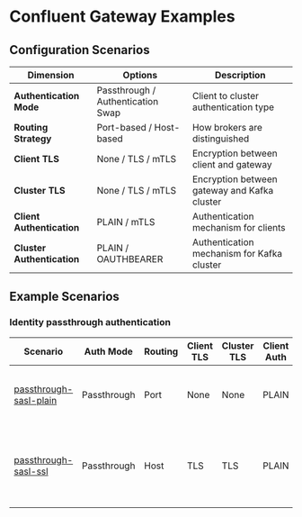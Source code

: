 # Confluent Gateway Examples

## Configuration Scenarios

| Dimension                  | Options                           | Description                                  |
|----------------------------|-----------------------------------|----------------------------------------------|
| **Authentication Mode**    | Passthrough / Authentication Swap | Client to cluster authentication type        |
| **Routing Strategy**       | Port-based / Host-based           | How brokers are distinguished                |
| **Client TLS**             | None / TLS / mTLS                 | Encryption between client and gateway        |
| **Cluster TLS**            | None / TLS / mTLS                 | Encryption between gateway and Kafka cluster |
| **Client Authentication**  | PLAIN / mTLS                      | Authentication mechanism for clients         |
| **Cluster Authentication** | PLAIN / OAUTHBEARER               | Authentication mechanism for Kafka cluster   |

## Example Scenarios

### Identity passthrough authentication

| Scenario                                           | Auth Mode | Routing | Client TLS | Cluster TLS | Client Auth | Cluster Auth | Description |
|----------------------------------------------------| --- | --- | --- | --- | --- | --- | --- |
| [passthrough-sasl-plain](./passthrough-sasl-plain) | Passthrough | Port | None | None | PLAIN | PLAIN | Simple plaintext setup with basic authentication |
| [passthrough-sasl-ssl](./passthrough-sasl-ssl)     | Passthrough | Host | TLS | TLS | PLAIN | PLAIN | Host-based routing with TLS encryption and SASL/PLAIN authentication |

